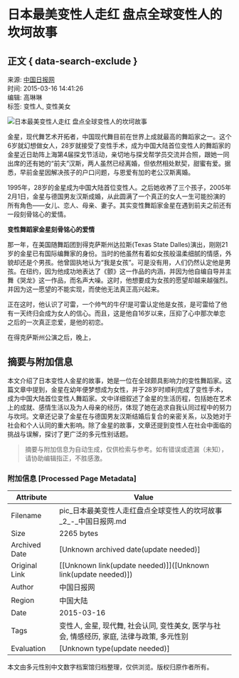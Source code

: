 # 日本最美变性人走红 盘点全球变性人的坎坷故事

## 正文 { data-search-exclude }


来源: [中国日报网](http://cn.chinadaily.com.cn/)  
时间: 2015-03-16 14:41:26  
编辑: 高琳琳  
标签: 变性人, 变性美女  

![日本最美变性人走红 盘点全球变性人的坎坷故事](../../img/attachement/jpg/site1/20150316/0023ae5d724f1670bfe740.jpg)

金星，现代舞艺术开拓者，中国现代舞目前在世界上成就最高的舞蹈家之一。这个6岁就幻想做女人，28岁就接受了变性手术，成为中国大陆首位变性人的舞蹈家的金星近日助阵上海第4届探戈节活动，亲切地与探戈帮学员交流并合照，跟她一同出席的还有她的“前夫”汉斯，两人虽然已经离婚，但依然相处默契，甜蜜有爱。据悉，早前金星因解决孩子的户口问题，与恩爱有加的老公汉斯离婚。

1995年，28岁的金星成为中国大陆首位变性人。之后她收养了三个孩子，2005年2月1日，金星与德国男友汉斯成婚，从此圆满了一个真正的女人一生可能扮演的所有角色——女儿、恋人、母亲、妻子。其实变性舞蹈家金星在遇到前夫之前还有一段刻骨铭心的爱情。

**变性舞蹈家金星刻骨铭心的爱情**

那一年，在美国随舞蹈团到得克萨斯州达拉斯(Texas State Dalles)演出，刚刚21岁的金星已有国际编舞家的身份。当时的他虽然有着如女孩般温柔细腻的情感，外貌却还是个男孩。他曾固执地认为“我是女孩”。可是没有用，人们仍然认定他是男孩。在纽约，因为他成功地表达了《颤》这一作品的内涵，并因为他自编自导并主舞《哭龙》这一作品，而名声大噪。这时，他想要成为女孩的愿望却越来越强烈。并因为这一愿望的不能实现，而使他无法真正高兴起来。

正在这时，他认识了可雷，一个帅气的牛仔!是可雷认定他是女孩，是可雷给了他有一天终归会成为女人的信心。而且，这是他自16岁以来，压抑了心中那次单恋之后的一次真正恋爱，是他的初恋。

在得克萨斯州公演之后，晚上，
<!-- tcd_original_link http://pic.chinadaily.com.cn/2015-03/16/content_19823738_2.htm -->


## 摘要与附加信息

<!-- tcd_abstract -->
本文介绍了日本变性人金星的故事，她是一位在全球颇具影响力的变性舞蹈家。这篇文章中提到，金星在幼年便梦想成为女性，并于28岁时顺利完成了变性手术，成为中国大陆首位变性人舞蹈家。文中详细叙述了金星的生活历程，包括她在艺术上的成就、感情生活以及为人母亲的经历，体现了她在追求自我认同过程中的努力与坎坷。文章还记录了金星在与德国男友汉斯结婚后复合的亲密关系，以及她对于社会和个人认同的重大影响。除了金星的故事，文章还提到变性人在社会中面临的挑战与误解，探讨了更广泛的多元性别话题。
<!-- tcd_abstract_end -->

> 摘要与附加信息为自动生成，仅供检索与参考。如有错误或遗漏（未知），请协助编辑指正，不胜感激。

### 附加信息 [Processed Page Metadata]

| Attribute       | Value                                  |
|-----------------|----------------------------------------|
| Filename        | pic_日本最美变性人走红盘点全球变性人的坎坷故事_2_-_中国日报网.md                             |
| Size            | 2265 bytes                           |
| Archived Date   | [Unknown archived date(update needed)]                             |
| Original Link   | [[Unknown link(update needed)]]([Unknown link(update needed)])                       |
| Author          | 中国日报网                               |
| Region          | 中国大陆                               |
| Date            | 2015-03-16                                 |
| Tags            | 变性人, 金星, 现代舞, 社会认同, 变性美女, 医学与社会, 情感经历, 家庭, 法律与政策, 多元性别                                 |
| Evaluation            | [Unknown type(update needed)]                                 |
<!-- tcd_table_end -->

本文由多元性别中文数字档案馆归档整理，仅供浏览。版权归原作者所有。
